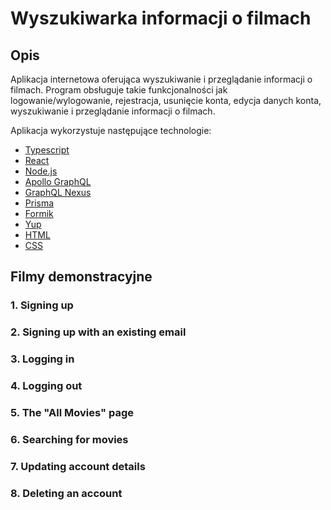 # Wyszukiwarka informacji o filmach
## Opis
Aplikacja internetowa oferująca wyszukiwanie i przeglądanie informacji o filmach. Program obsługuje takie funkcjonalności jak logowanie/wylogowanie, rejestracja, usunięcie konta, edycja danych konta, wyszukiwanie i przeglądanie informacji o filmach.

Aplikacja wykorzystuje następujące technologie:
- [Typescript](https://www.typescriptlang.org/docs)
- [React](https://react.dev/learn)
- [Node.js](https://nodejs.org/docs/latest/api)
- [Apollo GraphQL](https://www.apollographql.com/docs)
- [GraphQL Nexus](https://nexusjs.org/docs)
- [Prisma](https://www.prisma.io/docs)
- [Formik](https://formik.org/docs/overview)
- [Yup](https://github.com/jquense/yup.git)
- [HTML](https://developer.mozilla.org/en-US/docs/Web/HTML)
- [CSS](https://developer.mozilla.org/en-US/docs/Web/CSS)

## Filmy demonstracyjne
### 1. Signing up
### 2. Signing up with an existing email
### 3. Logging in
### 4. Logging out
### 5. The "All Movies" page
### 6. Searching for movies
### 7. Updating account details
### 8. Deleting an account

